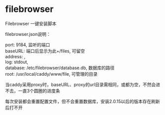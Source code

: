 # filebrowser
Filebrowser 一键安装脚本

filebrowser.json说明：

port: 9184, 监听的端口  
baseURL: 端口后显示为此+/files, 可留空  
address: ,  
log: stdout,  
database: /etc/filebrowser/database.db, 数据库的路径  
root: /usr/local/caddy/www/file, 可管理的目录

当caddy采用proxy时，baseURL、proxy的url目录需相同，或都为空，不然会进不去，一直3个圆圈的进度条

每次安装都会重置配置文件，但不会重置数据库，安装2.0.15以后的版本存在刷新后打不开
